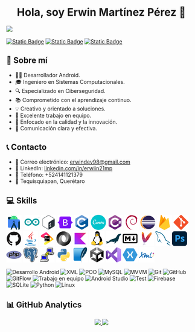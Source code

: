 <div align="center">
<h1 align="center">Hola, soy Erwin Martínez Pérez 👋</h1>
</div>
<img src="https://i.imgur.com/b4cbWnu.png">

[![Static Badge](https://img.shields.io/badge/Facebook-blue?style=social&logo=facebook)](https://www.facebook.com/ERwiin21MP/)
[![Static Badge](https://img.shields.io/badge/Instagram-white?style=social&logo=instagram)](https://www.instagram.com/erwiin21mp/)
[![Static Badge](https://img.shields.io/badge/X-white?style=social&logo=x)](https://twitter.com/ERwiin21MP)

## 👤 Sobre mí

- 👨‍💻 Desarrollador Android.
- 🎓 Ingeniero en Sistemas Computacionales.
- 🔍 Especializado en Ciberseguridad.
- 📚 Comprometido con el aprendizaje continuo.
- 💡 Creativo y orientado a soluciones.
- 👥 Excelente trabajo en equipo.
- 🌟 Enfocado en la calidad y la innovación.
- 💬 Comunicación clara y efectiva.

## 📞 Contacto

- 📧 Correo electrónico: [erwindev98@gmail.com](mailto:erwindev98@gmail.com)
- 🔗 LinkedIn: [linkedin.com/in/erwiin21mp](www.linkedin.com/in/erwiin21mp)
- 📱 Teléfono: +524141121379
- 📍 Tequisquiapan, Querétaro

## 💻 Skills

<img src="https://github.com/devicons/devicon/blob/master/icons/androidstudio/androidstudio-original.svg" alt="Android Stuio" width="40" height="40"/>&nbsp;
<img src="https://github.com/devicons/devicon/blob/master/icons/arduino/arduino-original.svg" alt="Arduino" width="40" height="40">
<img src="https://github.com/devicons/devicon/blob/master/icons/bash/bash-original.svg" alt="Bash" width="40" height="40">
<img src="https://github.com/devicons/devicon/blob/master/icons/bootstrap/bootstrap-original.svg" alt="Bootstrap" width="40" height="40">
<img src="https://github.com/devicons/devicon/blob/master/icons/c/c-original.svg" alt="C" width="40" height="40">
<img src="https://github.com/devicons/devicon/blob/master/icons/canva/canva-original.svg" alt="Canva" width="40" height="40">
<img src="https://github.com/devicons/devicon/blob/master/icons/csharp/csharp-original.svg" alt="C#" width="40" height="40">
<img src="https://github.com/devicons/devicon/blob/master/icons/debian/debian-original.svg" alt="Debian" width="40" height="40">
<img src="https://github.com/devicons/devicon/blob/master/icons/eclipse/eclipse-original.svg" alt="Eclipse" width="40" height="40">
<img src="https://github.com/devicons/devicon/blob/master/icons/firebase/firebase-original.svg" alt="Firebase" width="40" height="40">
<img src="https://github.com/devicons/devicon/blob/master/icons/git/git-original.svg" alt="Git" width="40" height="40">
<img src="https://github.com/devicons/devicon/blob/master/icons/github/github-original.svg" alt="Github" width="40" height="40">
<img src="https://github.com/devicons/devicon/blob/master/icons/java/java-original.svg" alt="Java" width="40" height="40">
<img src="https://github.com/devicons/devicon/blob/master/icons/jetbrains/jetbrains-original.svg" alt="Jetbrains" width="40" height="40">
<img src="https://github.com/devicons/devicon/blob/master/icons/json/json-original.svg" alt="Json" width="40" height="40">
<img src="https://github.com/devicons/devicon/blob/master/icons/kotlin/kotlin-original.svg" alt="Kotlin" width="40" height="40">
<img src="https://github.com/devicons/devicon/blob/master/icons/linux/linux-original.svg" alt="Linux" width="40" height="40">
<img src="https://github.com/devicons/devicon/blob/master/icons/mariadb/mariadb-original.svg" alt="MariaDB" width="40" height="40">
<img src="https://github.com/devicons/devicon/blob/master/icons/markdown/markdown-original.svg" alt="Markdown" width="40" height="40">
<img src="https://github.com/devicons/devicon/blob/master/icons/maven/maven-original.svg" alt="Maven" width="40" height="40">
<img src="https://github.com/devicons/devicon/blob/master/icons/mysql/mysql-original.svg" alt="MySQL" width="40" height="40">
<img src="https://github.com/devicons/devicon/blob/master/icons/photoshop/photoshop-original.svg" alt="Photoshop" width="40" height="40">
<img src="https://github.com/devicons/devicon/blob/master/icons/php/php-original.svg" alt="PHP" width="40" height="40">
<img src="https://github.com/devicons/devicon/blob/master/icons/postgresql/postgresql-original.svg" alt="Postgresql" width="40" height="40">
<img src="https://github.com/devicons/devicon/blob/master/icons/putty/putty-original.svg" alt="Putty" width="40" height="40">
<img src="https://github.com/devicons/devicon/blob/master/icons/python/python-original.svg" alt="Putty" width="40" height="40">
<img src="https://github.com/devicons/devicon/blob/master/icons/sqlite/sqlite-original.svg" alt="sqlite" width="40" height="40">
<img src="https://github.com/devicons/devicon/blob/master/icons/unity/unity-original.svg" alt="Unity" width="40" height="40">
<img src="https://github.com/devicons/devicon/blob/master/icons/visualstudio/visualstudio-original.svg" alt="Visual Studio" width="40" height="40">
<img src="https://github.com/devicons/devicon/blob/master/icons/xamarin/xamarin-original.svg" alt="Xamarin" width="40" height="40">
<img src="https://github.com/devicons/devicon/blob/master/icons/xml/xml-original.svg" alt="XML" width="40" height="40">

![Desarrollo Android](https://img.shields.io/badge/Desarrollo%20Android-white?style=flat&logo=android)
![XML](https://img.shields.io/badge/XML-white?style=flat&logo=xaml)
![POO](https://img.shields.io/badge/POO-white?style=flat&logo=pcgamingwiki)
![MySQL](https://img.shields.io/badge/MySQL-white?style=flat&logo=mysql)
![MVVM](https://img.shields.io/badge/MVVM-white?style=flat&logo=files)
![Git](https://img.shields.io/badge/Git-white?style=flat&logo=git)
![GitHub](https://img.shields.io/badge/GitHub-white?style=flat&logo=github&logoColor=000000)
![GitFlow](https://img.shields.io/badge/Git%20Flow-white?style=flat&logo=github&logoColor=000000)
![Trabajo en equipo](https://img.shields.io/badge/Teamwork-white?style=flat&logo=discord)
![Android Studio](https://img.shields.io/badge/Android%20Studio-white?style=flat&logo=androidstudio)
![Test](https://img.shields.io/badge/Test-white?style=flat&logo=test)
![Firebase](https://img.shields.io/badge/Firebase-white?style=flat&logo=firebase)
![SQLite](https://img.shields.io/badge/SQLite-white?style=flat&logo=SQLite&logoColor=000000)
![Python](https://img.shields.io/badge/Python-white?style=flat&logo=python)
![Linux](https://img.shields.io/badge/Linux-white?style=flat&logo=linux&logoColor=000000)


## 📊 GitHub Analytics

<p align="center">
<a href="https://github.com/ERwiin21MP">
  <img height="180em" src="https://github-readme-stats-eight-theta.vercel.app/api?username=ERwiin21MP&show_icons=true&theme=algolia&include_all_commits=true&count_private=true"/>
  <img height="180em" src="https://github-readme-stats-eight-theta.vercel.app/api/top-langs/?username=ERwiin21MP&layout=compact&langs_count=8&theme=algolia"/>
</a>
</p>
